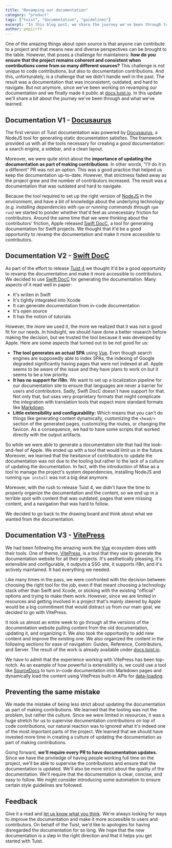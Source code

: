 ```yaml
---
title: "Revamping our documentation"
category: "product"
tags: ["tuist", "documentation", "guidelines"]
excerpt: "In this blog post, we share the journey we've been through to revamp the Tuist documentation and what we've learned."
author: pepicrft
---
```


One of the amazing things about open source is that anyone can contribute to a project and that means new and diverse perspectives can be brought to the table. However, that poses a challenge for maintainers: **how do you ensure that the project remains coherent and consistent when contributions come from so many different sources?** This challenge is not unique to code contributions, but also to documentation contributions. And this, unfortunately, is a challenge that we didn't handle well in the past. The result was a documentation that was inconsistent, outdated, and hard to navigate. But not anymore, since we've been working on revamping our documentation and we finally made it public at [docs.tuist.io](https://docs.tuist.io). In this update we'll share a bit about the journey we've been through and what we've learned.

## Documentation V1 - [Docusaurus](https://docusaurus.io/)

The first version of Tuist documentation was powered by [Docusaurus](https://docusaurus.io/), a NodeJS tool for generating static documentation satisfies. The framework provided us with all the tools necessary for creating a good documentation: a search engine, a sidebar, and a clean layout.

Moreover, we were quite strict about the **importance of updating the documentation as part of making contributions**. In other words, "I'll do it in a different" PR was not an option. This was a good practice that helped us keep the documentation up-to-date. However, that strictness faded away as the project grew and the number of contributors increased. The result was a documentation that was outdated and hard to navigate.

Because the tool required to set up the right version of [NodeJS](https://nodejs.org) in the environment, and have a bit of knowledge about the underlying technology *(e.g. installing dependencies with `npm` or running commands through `npm run`)* we started to ponder whether that'd feel as unnecessary friction for contributors. Around the same time that we were thinking about the contributors' friction, Apple released [Swift DocC](https://www.swift.org/documentation/docc/), a tool for generating documentation for Swift projects. We thought that it'd be a good opportunity to revamp the documentation and make it more accessible to contributors.

## Documentation V2 - [Swift DocC](https://www.swift.org/documentation/docc/)

As part of the effort to release [Tuist 4](/blog/2024/02/07/unveiling-tuist-4-and-tuist-cloud) we thought it'd be a good opportunity to revamp the documentation and make it more accessible to contributors. We decided to use [Swift DocC](https://www.swift.org/documentation/docc/) for generating the documentation. Many aspects of it read well in paper:

- It's writen in Swift
- It's tightly integrated into Xcode
- It can generate documentation from in-code documentation
- It's open source
- It has the notion of tutorials

However, the more we used it, the more we realized that it was not a good fit for our needs. In hindsight, we should have done a better research before making the decision, but we trusted the tool because it was developed by Apple. Here are some aspects that turned out to be not good for us:

- **The tool generates an actual SPA** using [Vue](https://vuejs.org/). Even though search engines are supposedly able to index SPAs, the indexing of Google degraded significantly having pages that were not indexed at all. Apple seems to be aware of the issue and they have plans to work on but it seems to be a low priority.
- **It has no support for i18n**. We want to set up a localization pipeline for our documentation site to ensure that languages are never a barrier for users and contributors. Sadly, Swift DocC doesn't have support for that. Not only that, but uses very proprietary formats that might complicate the integration with translation tools that expect more standard formats like [Markdown](https://en.wikipedia.org/wiki/Markdown).
- **Little extensibility and configurability:** Which means that you can't do things like generating content dynamically, customizing the `<head/>` section of the generated pages, customizing the routes, or changing the favicon. As a consequence, we had to have some scripts that worked directly with the output artifacts.

So while we were able to generate a documentation site that had the look-and-feel of Apple. We ended up with a tool that would limit us in the future. Moreover, we learned that the hesitance of contributors to update the documentation was not due to the tooling but rather to the lack of a culture of updating the documentation. In fact, with the introduction of Mise as a tool to manage the project's system dependencies, installing NodeJS and running `npm install` was not a big deal anymore.

Moreover, with the rush to release Tuist 4, we didn't have the time to properly organize the documentation and the content, so we end up in a terrible spot with content that was outdated, pages that were missing content, and a navigation that was hard to follow.

We decided to go back to the drawing board and think about what we wanted from the documentation.

## Documentation V3 - [VitePress](https://vitepress.dev/)

We had been following the amazing work the [Vue](https://vuejs.org/) ecosystem does with their tools. One of theme, [VitePress](https://vitepress.dev/), is a tool that they use to generate the documentation website for all their projects. It's aesthetically pleasing, it's extensible and configurable, it outputs a SSG site, it supports i18n, and it's actively maintained. It had everything we needed.

Like many times in the pass, we were confronted with the decision between choosing the right tool for the job, even if that meant choosing a technology stack other than Swift and Xcode, or sticking with the existing "official" options and trying to make them work. However, since we are limited in resources and getting involved in a project that's mainly steered by Apple would be a big commitment that would distract us from our main goal, we decided to go with VitePress.

It took us almost an entire week to go through all the versions of the documentation website pulling content from the old documentation, updating it, and organizing it. We also took the opportunity to add new content and improve the existing one. We also organized the content in the following sections for ease of navigation: Guides, Reference, Contributors, and Server.
The result of the work is already available under [docs.tuist.io](https://docs.tuist.io).

We have to admit that the experience working with VitePress has been top-notch. As an example of how powerful is extensibility is, we could use a tool like [SourceDocs](https://github.com/SourceDocs/SourceDocs) to turn in-code documentation into Markdown pages and dynamically load the content using VitePress built-in APIs for [data-loading](https://vitepress.dev/guide/data-loading).

## Preventing the same mistake

We made the mistake of being less strict about updating the documentation as part of making contributions. We learned that the tooling was not the problem, but rather the culture. Since we were limited in resources, it was a huge stretch for us to supervise documentation contributions on top of code contributions, our natural reaction was to ignored what it's indeed one of the most important parts of the project. We learned that we should have invested more time in creating a culture of updating the documentation as part of making contributions.

Going forward, **we'll require every PR to have documentation updates.** Since we have the priviledge of having people working full time on the project, we'll be able to supervise the contributions and ensure that the documentation is updated. We'll also be more strict about the quality of the documentation. We'll require that the documentation is clear, concise, and easy to follow. We might consider introducing some automation to ensure certain style guidelines are followed.

## Feedback

Give it a read and [let us know what you think](https://github.com/tuist/tuist/discussions/6160). We're always looking for ways to improve the documentation and make it more accessible to users and contributors. On behalf of the Tuist, we'd like to apologies for having disregarded the documentation for so long. We hope that the new documentation is a step in the right direction and that it helps you get started with Tuist.
